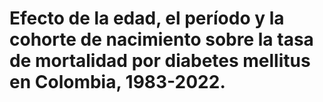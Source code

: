 # Efecto de la edad, el período y la cohorte de nacimiento sobre la tasa de mortalidad por diabetes mellitus en Colombia, 1983-2022.

